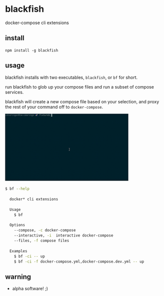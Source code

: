 # blackfish

docker-compose cli extensions

## install

`npm install -g blackfish`

## usage

blackfish installs with two executables, `blackfish`, or `bf` for short.

run blackfish to glob up your compose files and run a subset of compose services.

blackfish will create a new compose file based on your selection, and proxy the rest of your command off to `docker-compose`.

<img width="400px" src="https://github.com/cdaringe/blackfish/blob/master/img/blackfish.demo.mov.gif?raw=true" />

```sh
$ bf --help

  docker* cli extensions

  Usage
    $ bf

  Options
    --compose, -c docker-compose
    --interactive, -i  interactive docker-compose
    --files, -f compose files

  Examples
    $ bf -ci -- up
    $ bf -ci -f docker-compose.yml,docker-compose.dev.yml -- up
```

## warning

- alpha software! ;)
